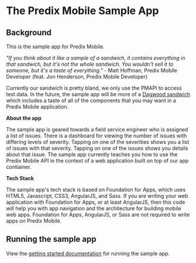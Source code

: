 # The Predix Mobile Sample App

## Background
This is the sample app for Predix Mobile.  

*"If you think about it like a sample of a sandwich, it contains everything in that sandwich, but it's not the whole sandwich.  You wouldn't sell it to someone, but it's a taste of everything."* - Matt Hoffman, Predix Mobile Developer (feat. Jon Henderson, Predix Mobile Developer)

Currently our sandwich is pretty bland, we only use the PMAPI to access test data.  In the future, the sample app will be more of a [Dagwood sandwich](https://en.wikipedia.org/wiki/Dagwood_sandwich) which includes a taste of all of the components that you may want in a Predix Mobile application.

**About the app**

The sample app is geared towards a field service engineer who is assigned a list of issues.  There is a dashboard for viewing the number of issues with differing levels of severity.  Tapping on one of the severities shows you a list of issues with that severity.  Tapping on one of the issues shows you details about that issue.  The sample app currently teaches you how to use the Predix Mobile API in the context of a web application built on top of our app contiainer.  

**Tech Stack**

The sample app's tech stack is based on Foundation for Apps, which uses HTML5, Javascript, CSS3, AngularJS, and Sass.  If you are writing your web application with Foundation for Apps, or at least AngularJS, then this code will help you with app navigation and the architecture for building mobile web apps.  Foundation for Apps, AngularJS, or Sass are not required to write apps on Predix Mobile.

## Running the sample app

View the [getting started documentation](https://www.predix.io/docs#lVCblJRH) for running the sample app.




